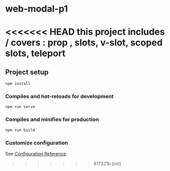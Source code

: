 # web-modal-p1
<<<<<<< HEAD
this project includes / covers : prop , slots, v-slot, scoped slots, teleport
=======

## Project setup
```
npm install
```

### Compiles and hot-reloads for development
```
npm run serve
```

### Compiles and minifies for production
```
npm run build
```

### Customize configuration
See [Configuration Reference](https://cli.vuejs.org/config/).
>>>>>>> 817321b (init)
